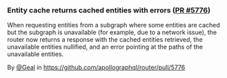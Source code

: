 ### Entity cache returns cached entities with errors ([PR #5776](https://github.com/apollographql/router/pull/5776))

When requesting entities from a subgraph where some entities are cached but the subgraph is unavailable (for example, due to a network issue), the router now returns a response with the cached entities retrieved, the unavailable entities nullified, and an error pointing at the paths of the unavailable entities.

By [@Geal](https://github.com/Geal) in https://github.com/apollographql/router/pull/5776